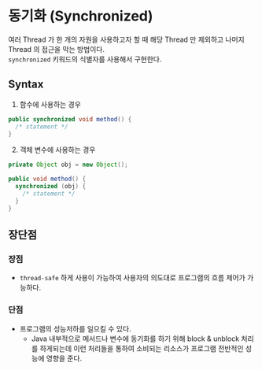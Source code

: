 # 동기화 (Synchronized)

여러 Thread 가 한 개의 자원을 사용하고자 할 때 해당 Thread 만 제외하고 나머지 Thread 의 접근을 막는 방법이다.  
`synchronized` 키워드의 식별자를 사용해서 구현한다.

## Syntax

1. 함수에 사용하는 경우

```java
public synchronized void method() {
  /* statement */
}
```

2. 객체 변수에 사용하는 경우 

```java
private Object obj = new Object();

public void method() {
  synchronized (obj) {
    /* statement */
  }
}
```

## 장단점

### 장점

* `thread-safe` 하게 사용이 가능하여 사용자의 의도대로 프로그램의 흐름 제어가 가능하다.  

### 단점

* 프로그램의 성능저하를 일으킬 수 있다.
  * Java 내부적으로 메서드나 변수에 동기화를 하기 위해 block & unblock 처리를 하게되는데 이런 처리들을 통하여 소비되는 리소스가 프로그램 전반적인 성능에 영향을 준다.